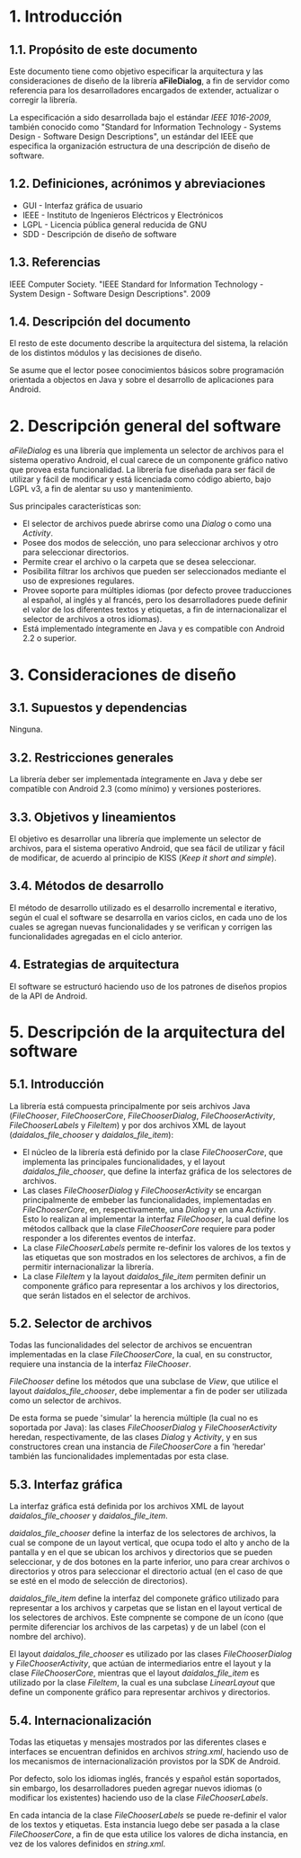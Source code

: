 # 1. Introducción #

## 1.1. Propósito de este documento ##

Este documento tiene como objetivo especificar la arquitectura y las consideraciones de diseño de la librería **aFileDialog**, a fin de servidor como referencia para los desarrolladores encargados de extender, actualizar o corregir la librería.

La especificación a sido desarrollada bajo el estándar _IEEE 1016-2009_, también conocido como "Standard for Information Technology - Systems Design - Software Design Descriptions", un estándar del IEEE que especifica la organización estructura de una descripción de diseño de software.

## 1.2. Definiciones, acrónimos y abreviaciones ##

  * GUI - Interfaz gráfica de usuario
  * IEEE - Instituto de Ingenieros Eléctricos y Electrónicos
  * LGPL - Licencia pública general reducida de GNU
  * SDD - Descripción de diseño de software

## 1.3. Referencias ##

IEEE Computer Society. "IEEE Standard for Information Technology - System Design - Software Design Descriptions". 2009

## 1.4. Descripción del documento ##

El resto de este documento describe la arquitectura del sistema, la relación de los distintos módulos y las decisiones de diseño.

Se asume que el lector posee conocimientos básicos sobre programación orientada a objectos en Java y sobre el desarrollo de aplicaciones para Android.

# 2. Descripción general del software #

_aFileDialog_ es una librería que implementa un selector de archivos para el sistema operativo Android, el cual carece de un componente gráfico nativo que provea esta funcionalidad. La librería fue diseñada para ser fácil de utilizar y fácil de modificar y está licenciada como código abierto, bajo LGPL v3, a fin de alentar su uso y mantenimiento.

Sus principales características son:
  * El selector de archivos puede abrirse como una _Dialog_ o como una _Activity_.
  * Posee dos modos de selección, uno para seleccionar archivos y otro para seleccionar directorios.
  * Permite crear el archivo o la carpeta que se desea seleccionar.
  * Posibilita filtrar los archivos que pueden ser seleccionados mediante el uso de expresiones regulares.
  * Provee soporte para múltiples idiomas (por defecto provee traducciones al español, al inglés y al francés, pero los desarrolladores puede definir el valor de los diferentes textos y etiquetas, a fin de internacionalizar el selector de archivos a otros idiomas).
  * Está implementado íntegramente en Java y es compatible con Android 2.2 o superior.

# 3. Consideraciones de diseño #

## 3.1. Supuestos y dependencias ##

Ninguna.

## 3.2. Restricciones generales ##

La librería deber ser implementada íntegramente en Java y debe ser compatible con Android 2.3 (como mínimo) y versiones posteriores.

## 3.3. Objetivos y lineamientos ##

El objetivo es desarrollar una librería que implemente un selector de archivos, para el sistema operativo Android, que sea fácil de utilizar y fácil de modificar, de acuerdo al principio de KISS (_Keep it short and simple_).

## 3.4. Métodos de desarrollo ##

El método de desarrollo utilizado es el desarrollo incremental e iterativo, según el cual el software se desarrolla en varios ciclos, en cada uno de los cuales se agregan nuevas funcionalidades y se verifican y corrigen las funcionalidades agregadas en el ciclo anterior.

## 4. Estrategias de arquitectura ##

El software se estructuró haciendo uso de los patrones de diseños propios de la API de Android.

# 5. Descripción de la arquitectura del software #

## 5.1. Introducción ##

La librería está compuesta principalmente por seis archivos Java (_FileChooser_, _FileChooserCore_, _FileChooserDialog_, _FileChooserActivity_, _FileChooserLabels_ y _FileItem_) y por dos archivos XML de layout (_daidalos\_file\_chooser_ y _daidalos\_file\_item_):
  * El núcleo de la librería está definido por la clase _FileChooserCore_, que implementa las principales funcionalidades, y el layout _daidalos\_file\_chooser_, que define la interfaz gráfica de los selectores de archivos.
  * Las clases _FileChooserDialog_ y _FileChooserActivity_ se encargan principalmente de embeber las funcionalidades, implementadas en _FileChooserCore_, en, respectivamente, una _Dialog_ y en una _Activity_. Esto lo realizan al implementar la interfaz _FileChooser_, la cual define los métodos callback que la clase _FileChooserCore_ requiere para poder responder a los diferentes eventos de interfaz.
  * La clase _FileChooserLabels_ permite re-definir los valores de los textos y las etiquetas que son mostrados en los selectores de archivos, a fin de permitir internacionalizar la librería.
  * La clase _FileItem_ y la layout _daidalos\_file\_item_ permiten definir un componente gráfico para representar a los archivos y los directorios, que serán listados en el selector de archivos.

## 5.2. Selector de archivos ##

Todas las funcionalidades del selector de archivos se encuentran implementadas en la clase _FileChooserCore_, la cual, en su constructor, requiere una instancia de la interfaz _FileChooser_.

_FileChooser_ define los métodos que una subclase de _View_, que utilice el layout _daidalos\_file\_chooser_, debe implementar a fin de poder ser utilizada como un selector de archivos.

De esta forma se puede 'simular' la herencia múltiple (la cual no es soportada por Java): las clases _FileChooserDialog_ y _FileChooserActivity_ heredan, respectivamente, de las clases _Dialog_ y _Activity_, y en sus constructores crean una instancia de _FileChooserCore_ a fin 'heredar' también las funcionalidades implementadas por esta clase.

## 5.3. Interfaz gráfica ##

La interfaz gráfica está definida por los archivos XML de layout _daidalos\_file\_chooser_ y _daidalos\_file\_item_.

_daidalos\_file\_chooser_ define la interfaz de los selectores de archivos, la cual se compone de un layout vertical, que ocupa todo el alto y ancho de la pantalla y en el que se ubican los archivos y directorios que se pueden seleccionar, y de dos botones en la parte inferior, uno para crear archivos o directorios y otros para seleccionar el directorio actual (en el caso de que se esté en el modo de selección de directorios).

_daidalos\_file\_item_ define la interfaz del componete gráfico utilizado para representar a los archivos y carpetas que se listan en el layout vertical de los selectores de archivos. Este compnente se compone de un ícono (que permite diferenciar los archivos de las carpetas) y de un label (con el nombre del archivo).

El layout _daidalos\_file\_chooser_ es utilizado por las clases _FileChooserDialog_ y _FileChooserActivity_, que actúan de intermediarios entre el layout y la clase _FileChooserCore_, mientras que el layout _daidalos\_file\_item_ es utilizado por la clase _FileItem_, la cual es una subclase _LinearLayout_ que define un componente gráfico para representar archivos y directorios.

## 5.4. Internacionalización ##

Todas las etiquetas y mensajes mostrados por las diferentes clases e interfaces se encuentran definidos en archivos _string.xml_, haciendo uso de los mecanismos de internacionalización provistos por la SDK de Android.

Por defecto, solo los idiomas inglés, francés y español están soportados, sin embargo, los desarrolladores pueden agregar nuevos idiomas (o modificar los existentes) haciendo uso de la clase _FileChooserLabels_.

En cada intancia de la clase _FileChooserLabels_ se puede re-definir el valor de los textos y etiquetas. Esta instancia luego debe ser pasada a la clase _FileChooserCore_, a fin de que esta utilice los valores de dicha instancia, en vez de los valores definidos en _string.xml_.